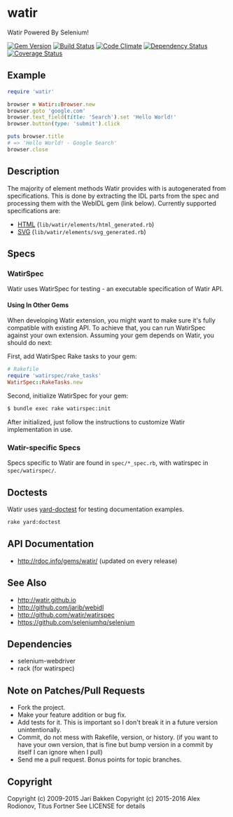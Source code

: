 # watir

Watir Powered By Selenium!

[![Gem Version](https://badge.fury.io/rb/watir.svg)](http://badge.fury.io/rb/watir)
[![Build Status](https://travis-ci.org/watir/watir.svg?branch=master)](https://travis-ci.org/watir/watir)
[![Code Climate](https://codeclimate.com/github/watir/watir.svg)](https://codeclimate.com/github/watir/watir)
[![Dependency Status](https://gemnasium.com/watir/watir.svg)](https://gemnasium.com/watir/watir)
[![Coverage Status](https://coveralls.io/repos/watir/watir/badge.svg?branch=master)](https://coveralls.io/r/watir/watir)

## Example

```ruby
require 'watir'

browser = Watir::Browser.new
browser.goto 'google.com'
browser.text_field(title: 'Search').set 'Hello World!'
browser.button(type: 'submit').click

puts browser.title
# => 'Hello World! - Google Search'
browser.close
```

## Description

The majority of element methods Watir provides with is autogenerated from specifications.
This is done by extracting the IDL parts from the spec and processing them with the WebIDL gem (link below).
Currently supported specifications are:

* [HTML](https://www.whatwg.org/specs/web-apps/current-work/) (`lib/watir/elements/html_generated.rb`)
* [SVG](http://www.w3.org/TR/SVG2/single-page.html) (`lib/watir/elements/svg_generated.rb`)

## Specs

### WatirSpec

Watir uses WatirSpec for testing - an executable specification of Watir API.

#### Using In Other Gems

When developing Watir extension, you might want to make sure it's fully compatible with
existing API. To achieve that, you can run WatirSpec against your own extension. Assuming
your gem depends on Watir, you should do next:

First, add WatirSpec Rake tasks to your gem:

```ruby
# Rakefile
require 'watirspec/rake_tasks'
WatirSpec::RakeTasks.new
```

Second, initialize WatirSpec for your gem:

```bash
$ bundle exec rake watirspec:init
```

After initialized, just follow the instructions to customize Watir implementation in use.

### Watir-specific Specs

Specs specific to Watir are found in `spec/*_spec.rb`, with watirspec in `spec/watirspec/`.

## Doctests

Watir uses [yard-doctest](https://github.com/p0deje/yard-doctest) for testing documentation examples.

```bash
rake yard:doctest
```

## API Documentation

* http://rdoc.info/gems/watir/ (updated on every release)

## See Also

* http://watir.github.io
* http://github.com/jarib/webidl
* http://github.com/watir/watirspec
* https://github.com/seleniumhq/selenium

## Dependencies

* selenium-webdriver
* rack (for watirspec)

## Note on Patches/Pull Requests

* Fork the project.
* Make your feature addition or bug fix.
* Add tests for it. This is important so I don't break it in a
  future version unintentionally.
* Commit, do not mess with Rakefile, version, or history.
  (if you want to have your own version, that is fine but bump version in a commit by itself I can ignore when I pull)
* Send me a pull request. Bonus points for topic branches.

## Copyright

Copyright (c) 2009-2015 Jari Bakken
Copyright (c) 2015-2016 Alex Rodionov, Titus Fortner
See LICENSE for details
